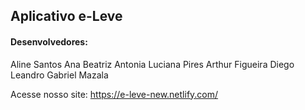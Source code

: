 ## Aplicativo e-Leve

#### Desenvolvedores:

Aline Santos
Ana Beatriz
Antonia Luciana Pires
Arthur Figueira
Diego Leandro
Gabriel Mazala

Acesse nosso site: https://e-leve-new.netlify.com/
